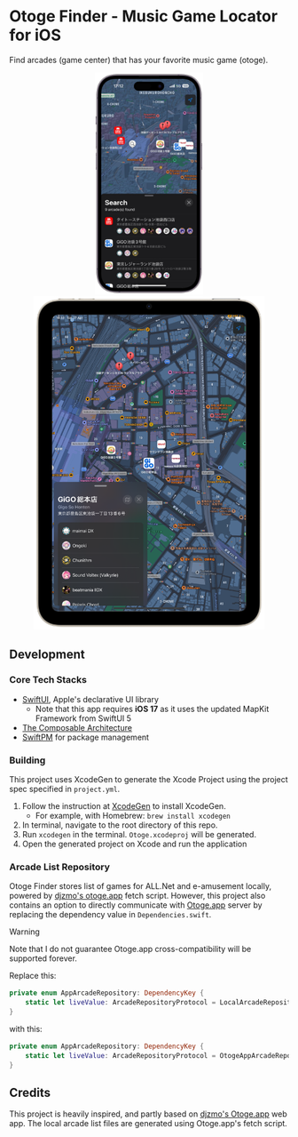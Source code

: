 # Otoge Finder - Music Game Locator for iOS
Find arcades (game center) that has your favorite music game (otoge).

<p align="center">
  <img src="Assets/arcade-search.png" alt="Arcade Search Screen" height="400px" />
  <img src="Assets/arcade-detail-ipad.png" alt="Arcade Detail Screen" height="600px" />
</p>

## Development

### Core Tech Stacks

- [SwiftUI](https://developer.apple.com/xcode/swiftui/), Apple's declarative UI library
  - Note that this app requires **iOS 17** as it uses the updated MapKit Framework from SwiftUI 5
- [The Composable Architecture](https://github.com/pointfreeco/swift-composable-architecture)
- [SwiftPM](https://www.swift.org/documentation/package-manager/) for package management

### Building

This project uses XcodeGen to generate the Xcode Project using the project spec specified in `project.yml`.

1. Follow the instruction at [XcodeGen](https://github.com/yonaskolb/XcodeGen?tab=readme-ov-file#installing) to install XcodeGen.
    - For example, with Homebrew: `brew install xcodegen`
2. In terminal, navigate to the root directory of this repo.
3. Run `xcodegen` in the terminal. `Otoge.xcodeproj` will be generated.
4. Open the generated project on Xcode and run the application

### Arcade List Repository

Otoge Finder stores list of games for ALL.Net and e-amusement locally, powered by [djzmo's otoge.app](https://github.com/djzmo/otoge-app/tree/main/packages/scripts/src) fetch script. However, this project also contains an option to directly communicate with [Otoge.app](https://otoge.app/) server by replacing the dependency value in `Dependencies.swift`.

> [!WARNING]  
> Note that I do not guarantee Otoge.app cross-compatibility will be supported forever.

Replace this:

```swift
private enum AppArcadeRepository: DependencyKey {
    static let liveValue: ArcadeRepositoryProtocol = LocalArcadeRepository()
}
```

with this:

```swift
private enum AppArcadeRepository: DependencyKey {
    static let liveValue: ArcadeRepositoryProtocol = OtogeAppArcadeRepository()
}
```

## Credits
This project is heavily inspired, and partly based on [djzmo's Otoge.app](https://github.com/djzmo/otoge-app) web app. The local arcade list files are generated using Otoge.app's fetch script.